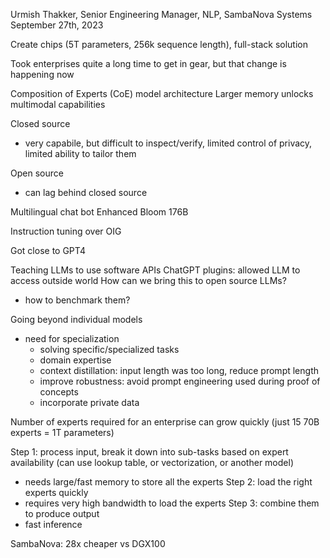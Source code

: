Urmish Thakker, Senior Engineering Manager, NLP, SambaNova Systems
September 27th, 2023

Create chips (5T parameters, 256k sequence length), full-stack solution

Took enterprises quite a long time to get in gear, but that change is happening now

Composition of Experts (CoE) model architecture
Larger memory unlocks multimodal capabilities

Closed source
 - very capabile, but difficult to inspect/verify, limited control of privacy, limited ability to tailor them

Open source
 - can lag behind closed source

Multilingual chat bot
Enhanced Bloom 176B

Instruction tuning over OIG

Got close to GPT4

Teaching LLMs to use software APIs
ChatGPT plugins: allowed LLM to access outside world
How can we bring this to open source LLMs?
 - how to benchmark them?

Going beyond individual models
 - need for specialization
   - solving specific/specialized tasks
   - domain expertise
   - context distillation: input length was too long, reduce prompt length
   - improve robustness: avoid prompt engineering used during proof of concepts
   - incorporate private data

 Number of experts required for an enterprise can grow quickly (just 15 70B experts = 1T parameters)

 Step 1: process input, break it down into sub-tasks based on expert availability (can use lookup table, or vectorization, or another model)
  - needs large/fast memory to store all the experts
 Step 2: load the right experts quickly
  - requires very high bandwidth to load the experts
Step 3: combine them to produce output
 - fast inference

SambaNova: 28x cheaper vs DGX100
